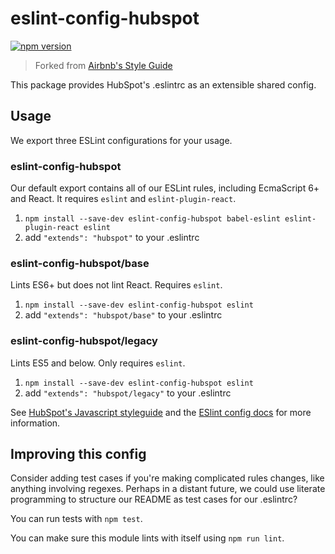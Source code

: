 # eslint-config-hubspot

[![npm version](https://badge.fury.io/js/eslint-config-hubspot.svg)](https://badge.fury.io/js/eslint-config-hubspot)

> Forked from [Airbnb's Style Guide](https://github.com/airbnb/javascript)

This package provides HubSpot's .eslintrc as an extensible shared config.


## Usage

We export three ESLint configurations for your usage.

### eslint-config-hubspot

Our default export contains all of our ESLint rules, including EcmaScript 6+
and React. It requires `eslint` and `eslint-plugin-react`.

1. `npm install --save-dev eslint-config-hubspot babel-eslint eslint-plugin-react eslint`
2. add `"extends": "hubspot"` to your .eslintrc

### eslint-config-hubspot/base

Lints ES6+ but does not lint React. Requires `eslint`.

1. `npm install --save-dev eslint-config-hubspot eslint`
2. add `"extends": "hubspot/base"` to your .eslintrc

### eslint-config-hubspot/legacy

Lints ES5 and below. Only requires `eslint`.

1. `npm install --save-dev eslint-config-hubspot eslint`
2. add `"extends": "hubspot/legacy"` to your .eslintrc

See [HubSpot's Javascript styleguide](https://github.com/HubSpot/javascript) and
the [ESlint config docs](http://eslint.org/docs/user-guide/configuring#extending-configuration-files)
for more information.

## Improving this config

Consider adding test cases if you're making complicated rules changes, like
anything involving regexes. Perhaps in a distant future, we could use literate
programming to structure our README as test cases for our .eslintrc?

You can run tests with `npm test`.

You can make sure this module lints with itself using `npm run lint`.
